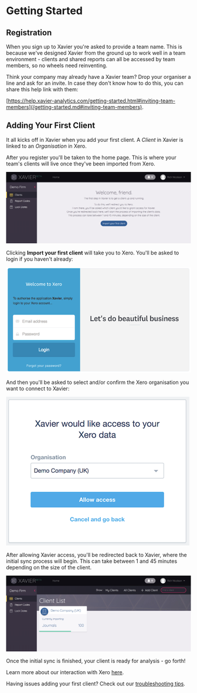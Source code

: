 # Getting Started

## Registration

When you sign up to Xavier you're asked to provide a team name. This is because we've designed Xavier from the ground up 
to work well in a team environment - clients and shared reports can all be accessed by team members, so no wheels need
reinventing.

Think your company may already have a Xavier team? Drop your organiser a line and ask for an invite. In case they don't 
know how to do this, you can share this help link with them: 

[https://help.xavier-analytics.com/getting-started.html#inviting-team-members](/getting-started.md#inviting-team-members). 


## Adding Your First Client

It all kicks off in Xavier when you add your first client. A *Client* in Xavier is linked to an *Organisation* in Xero.

After you register you'll be taken to the home page. This is where your team's clients will live once they've been imported from Xero.

![Import your first client](./images/add-first-client.png)

Clicking **Import your first client** will take you to Xero. You'll be asked to login if you haven't already:

![Xero login](./images/xero-login.png) 

And then you'll be asked to select and/or confirm the Xero organisation you want to connect to Xavier:

![Select Xero organisation](./images/select-xero-organisation.png)

After allowing Xavier access, you'll be redirected back to Xavier, where the initial sync process will begin. 
This can take between 1 and 45 minutes depending on the size of the client.

![Initial client sync](./images/initial-client-sync.png)

Once the initial sync is finished, your client is ready for analysis - go forth!

Learn more about our interaction with Xero [here](/xero-integration.md).

Having issues adding your first client? Check out our [troubleshooting tips](/troubleshooting.md). 
